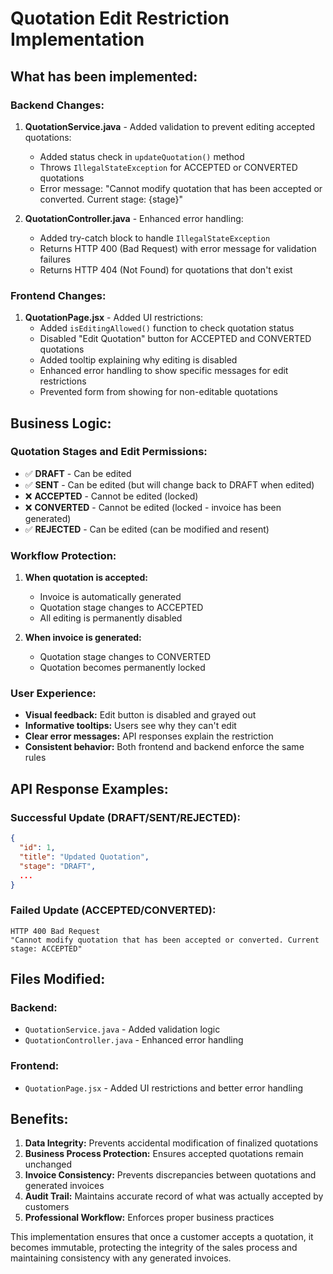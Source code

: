 # Quotation Edit Restriction Implementation

## What has been implemented:

### Backend Changes:

1. **QuotationService.java** - Added validation to prevent editing accepted quotations:
   - Added status check in `updateQuotation()` method
   - Throws `IllegalStateException` for ACCEPTED or CONVERTED quotations
   - Error message: "Cannot modify quotation that has been accepted or converted. Current stage: {stage}"

2. **QuotationController.java** - Enhanced error handling:
   - Added try-catch block to handle `IllegalStateException`
   - Returns HTTP 400 (Bad Request) with error message for validation failures
   - Returns HTTP 404 (Not Found) for quotations that don't exist

### Frontend Changes:

1. **QuotationPage.jsx** - Added UI restrictions:
   - Added `isEditingAllowed()` function to check quotation status
   - Disabled "Edit Quotation" button for ACCEPTED and CONVERTED quotations
   - Added tooltip explaining why editing is disabled
   - Enhanced error handling to show specific messages for edit restrictions
   - Prevented form from showing for non-editable quotations

## Business Logic:

### Quotation Stages and Edit Permissions:
- ✅ **DRAFT** - Can be edited
- ✅ **SENT** - Can be edited (but will change back to DRAFT when edited)
- ❌ **ACCEPTED** - Cannot be edited (locked)
- ❌ **CONVERTED** - Cannot be edited (locked - invoice has been generated)
- ✅ **REJECTED** - Can be edited (can be modified and resent)

### Workflow Protection:
1. **When quotation is accepted:**
   - Invoice is automatically generated
   - Quotation stage changes to ACCEPTED
   - All editing is permanently disabled

2. **When invoice is generated:**
   - Quotation stage changes to CONVERTED
   - Quotation becomes permanently locked

### User Experience:
- **Visual feedback:** Edit button is disabled and grayed out
- **Informative tooltips:** Users see why they can't edit
- **Clear error messages:** API responses explain the restriction
- **Consistent behavior:** Both frontend and backend enforce the same rules

## API Response Examples:

### Successful Update (DRAFT/SENT/REJECTED):
```json
{
  "id": 1,
  "title": "Updated Quotation",
  "stage": "DRAFT",
  ...
}
```

### Failed Update (ACCEPTED/CONVERTED):
```
HTTP 400 Bad Request
"Cannot modify quotation that has been accepted or converted. Current stage: ACCEPTED"
```

## Files Modified:

### Backend:
- `QuotationService.java` - Added validation logic
- `QuotationController.java` - Enhanced error handling

### Frontend:
- `QuotationPage.jsx` - Added UI restrictions and better error handling

## Benefits:

1. **Data Integrity:** Prevents accidental modification of finalized quotations
2. **Business Process Protection:** Ensures accepted quotations remain unchanged
3. **Invoice Consistency:** Prevents discrepancies between quotations and generated invoices
4. **Audit Trail:** Maintains accurate record of what was actually accepted by customers
5. **Professional Workflow:** Enforces proper business practices

This implementation ensures that once a customer accepts a quotation, it becomes immutable, protecting the integrity of the sales process and maintaining consistency with any generated invoices.